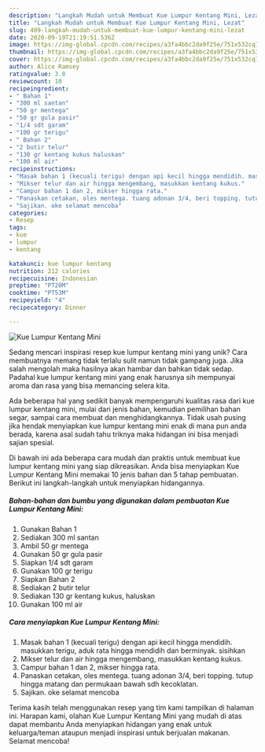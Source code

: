 ```yaml
---
description: "Langkah Mudah untuk Membuat Kue Lumpur Kentang Mini, Lezat"
title: "Langkah Mudah untuk Membuat Kue Lumpur Kentang Mini, Lezat"
slug: 409-langkah-mudah-untuk-membuat-kue-lumpur-kentang-mini-lezat
date: 2020-09-19T21:19:51.536Z
image: https://img-global.cpcdn.com/recipes/a3fa4bbc2da9f25e/751x532cq70/kue-lumpur-kentang-mini-foto-resep-utama.jpg
thumbnail: https://img-global.cpcdn.com/recipes/a3fa4bbc2da9f25e/751x532cq70/kue-lumpur-kentang-mini-foto-resep-utama.jpg
cover: https://img-global.cpcdn.com/recipes/a3fa4bbc2da9f25e/751x532cq70/kue-lumpur-kentang-mini-foto-resep-utama.jpg
author: Alice Ramsey
ratingvalue: 3.8
reviewcount: 10
recipeingredient:
- " Bahan 1"
- "300 ml santan"
- "50 gr mentega"
- "50 gr gula pasir"
- "1/4 sdt garam"
- "100 gr terigu"
- " Bahan 2"
- "2 butir telur"
- "130 gr kentang kukus haluskan"
- "100 ml air"
recipeinstructions:
- "Masak bahan 1 (kecuali terigu) dengan api kecil hingga mendidih. masukkan terigu, aduk rata hingga mendidih dan berminyak. sisihkan"
- "Mikser telur dan air hingga mengembang, masukkan kentang kukus."
- "Campur bahan 1 dan 2, mikser hingga rata."
- "Panaskan cetakan, oles mentega. tuang adonan 3/4, beri topping. tutup hingga matang dan permukaan bawah sdh kecoklatan."
- "Sajikan. oke selamat mencoba"
categories:
- Resep
tags:
- kue
- lumpur
- kentang

katakunci: kue lumpur kentang 
nutrition: 212 calories
recipecuisine: Indonesian
preptime: "PT20M"
cooktime: "PT53M"
recipeyield: "4"
recipecategory: Dinner

---
```



![Kue Lumpur Kentang Mini](https://img-global.cpcdn.com/recipes/a3fa4bbc2da9f25e/751x532cq70/kue-lumpur-kentang-mini-foto-resep-utama.jpg)

Sedang mencari inspirasi resep kue lumpur kentang mini yang unik? Cara membuatnya memang tidak terlalu sulit namun tidak gampang juga. Jika salah mengolah maka hasilnya akan hambar dan bahkan tidak sedap. Padahal kue lumpur kentang mini yang enak harusnya sih mempunyai aroma dan rasa yang bisa memancing selera kita.

Ada beberapa hal yang sedikit banyak mempengaruhi kualitas rasa dari kue lumpur kentang mini, mulai dari jenis bahan, kemudian pemilihan bahan segar, sampai cara membuat dan menghidangkannya. Tidak usah pusing jika hendak menyiapkan kue lumpur kentang mini enak di mana pun anda berada, karena asal sudah tahu triknya maka hidangan ini bisa menjadi sajian spesial.




Di bawah ini ada beberapa cara mudah dan praktis untuk membuat kue lumpur kentang mini yang siap dikreasikan. Anda bisa menyiapkan Kue Lumpur Kentang Mini memakai 10 jenis bahan dan 5 tahap pembuatan. Berikut ini langkah-langkah untuk menyiapkan hidangannya.

<!--inarticleads1-->

##### Bahan-bahan dan bumbu yang digunakan dalam pembuatan Kue Lumpur Kentang Mini:

1. Gunakan  Bahan 1
1. Sediakan 300 ml santan
1. Ambil 50 gr mentega
1. Gunakan 50 gr gula pasir
1. Siapkan 1/4 sdt garam
1. Gunakan 100 gr terigu
1. Siapkan  Bahan 2
1. Sediakan 2 butir telur
1. Sediakan 130 gr kentang kukus, haluskan
1. Gunakan 100 ml air




<!--inarticleads2-->

##### Cara menyiapkan Kue Lumpur Kentang Mini:

1. Masak bahan 1 (kecuali terigu) dengan api kecil hingga mendidih. masukkan terigu, aduk rata hingga mendidih dan berminyak. sisihkan
1. Mikser telur dan air hingga mengembang, masukkan kentang kukus.
1. Campur bahan 1 dan 2, mikser hingga rata.
1. Panaskan cetakan, oles mentega. tuang adonan 3/4, beri topping. tutup hingga matang dan permukaan bawah sdh kecoklatan.
1. Sajikan. oke selamat mencoba




Terima kasih telah menggunakan resep yang tim kami tampilkan di halaman ini. Harapan kami, olahan Kue Lumpur Kentang Mini yang mudah di atas dapat membantu Anda menyiapkan hidangan yang enak untuk keluarga/teman ataupun menjadi inspirasi untuk berjualan makanan. Selamat mencoba!
